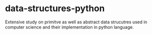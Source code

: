 # data-structures-python
Extensive study on primitve as well as abstract data strucutres used in computer science and their implementation in python language.
